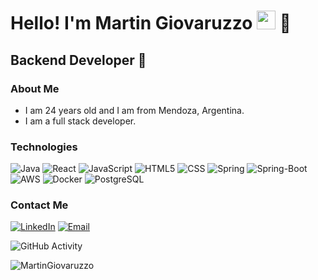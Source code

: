<h1>Hello! I'm Martin Giovaruzzo <img src="https://raw.githubusercontent.com/iampavangandhi/iampavangandhi/master/gifs/Hi.gif" width="30px"> 🚀</h1>
<h2>Backend Developer 🎨</h2>

### About Me
- I am 24 years old and I am from Mendoza, Argentina.
- I am a full stack developer.

### Technologies
  ![Java](https://img.shields.io/badge/-Java-orange?style=flat&logo=coffeescript)
  ![React](https://img.shields.io/badge/-React-333333?style=flat&logo=react)
  ![JavaScript](https://img.shields.io/badge/-JavaScript-333333?style=flat&logo=javascript)
  ![HTML5](https://img.shields.io/badge/-HTML5-333333?style=flat&logo=HTML5)
  ![CSS](https://img.shields.io/badge/-CSS-333333?style=flat&logo=CSS3&logoColor=1572B6)
  ![Spring](https://img.shields.io/badge/-Spring-333333?style=flat&logo=spring)
  ![Spring-Boot](https://img.shields.io/badge/-SpringBoot-333333?style=flat&logo=springboot)
  <br/>
  ![AWS](https://img.shields.io/badge/-AWS-333333?style=flat&logo=amazonaws)
  ![Docker](https://img.shields.io/badge/-Docker-333333?style=flat&logo=docker)
  ![PostgreSQL](https://img.shields.io/badge/-MYSQL-333333?style=flat&logo=MYSQL)
### Contact Me
<a href="https://www.linkedin.com/in/martin-giovaruzzo/"><img alt="LinkedIn" src="https://img.shields.io/badge/LinkedIn-Martin%20Giovaruzzo-blue?style=flat-square&logo=linkedin"></a>
<a href="giovaruzzomartin@gmail.com"><img alt="Email" src="https://img.shields.io/badge/Gmail-Maurovera069@gmail.com-blue?style=flat-square&logo=gmail"></a>  

![GitHub Activity](https://github-readme-stats.vercel.app/api?username=MartinGiovaruzzo&show_icons=true)

<p align="left"> <img src="https://komarev.com/ghpvc/?username=mauro069&label=Profile%20views&color=0e75b6&style=flat" alt="MartinGiovaruzzo" /> </p>

